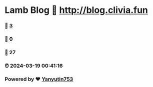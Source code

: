 # Lamb Blog :link: http://blog.clivia.fun 
### :page_facing_up: [3](http://blog.clivia.fun/tag.html) 
### :speech_balloon: 0 
### :hibiscus: 27 
### :alarm_clock: 2024-03-19 00:41:16 
### Powered by :heart: [Yanyutin753](https://github.com/Meekdai/Gmeek)
